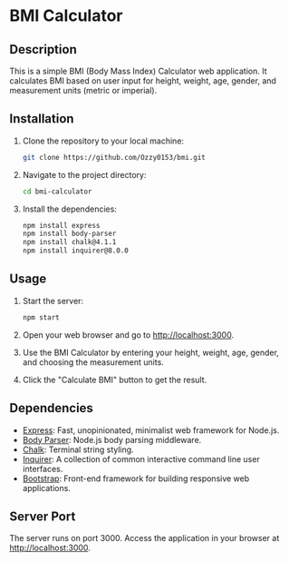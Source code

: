 # BMI Calculator

## Description
This is a simple BMI (Body Mass Index) Calculator web application. It calculates BMI based on user input for height, weight, age, gender, and measurement units (metric or imperial).

## Installation
1. Clone the repository to your local machine:

    ```bash
    git clone https://github.com/Ozzy0153/bmi.git
    ```

2. Navigate to the project directory:

    ```bash
    cd bmi-calculator
    ```

3. Install the dependencies:

    ```bash
    npm install express
    npm install body-parser
    npm install chalk@4.1.1
    npm install inquirer@8.0.0 
    ```

## Usage
1. Start the server:

    ```bash
    npm start
    ```

2. Open your web browser and go to [http://localhost:3000](http://localhost:3000).

3. Use the BMI Calculator by entering your height, weight, age, gender, and choosing the measurement units.

4. Click the "Calculate BMI" button to get the result.

## Dependencies
- [Express](https://expressjs.com/): Fast, unopinionated, minimalist web framework for Node.js.
- [Body Parser](https://www.npmjs.com/package/body-parser): Node.js body parsing middleware.
- [Chalk](https://www.npmjs.com/package/chalk): Terminal string styling.
- [Inquirer](https://www.npmjs.com/package/inquirer): A collection of common interactive command line user interfaces.
- [Bootstrap](https://getbootstrap.com/): Front-end framework for building responsive web applications.

## Server Port
The server runs on port 3000. Access the application in your browser at [http://localhost:3000](http://localhost:3000).
